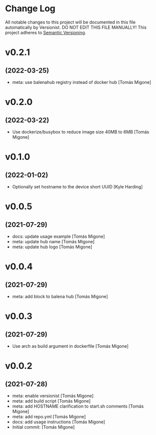 # Change Log

All notable changes to this project will be documented in this file
automatically by Versionist. DO NOT EDIT THIS FILE MANUALLY!
This project adheres to [Semantic Versioning](http://semver.org/).

# v0.2.1
## (2022-03-25)

* meta: use balenahub registry instead of docker hub [Tomás Migone]

# v0.2.0
## (2022-03-22)

* Use dockerize/busybox to reduce image size 40MB to 6MB [Tomás Migone]

# v0.1.0
## (2022-01-02)

* Optionally set hostname to the device short UUID [Kyle Harding]

# v0.0.5
## (2021-07-29)

* docs: update usage example [Tomás Migone]
* meta: update hub name [Tomás Migone]
* meta: update hub logo [Tomás Migone]

# v0.0.4
## (2021-07-29)

* meta: add block to balena hub [Tomás Migone]

# v0.0.3
## (2021-07-29)

* Use arch as build argument in dockerfile [Tomás Migone]

# v0.0.2
## (2021-07-28)

* meta: enable versionist [Tomás Migone]
* meta: add build script [Tomás Migone]
* meta: add HOSTNAME clarification to start.sh comments [Tomás Migone]
* meta: add repo.yml [Tomás Migone]
* docs: add usage instructions [Tomás Migone]
* Initial commit: [Tomás Migone]

